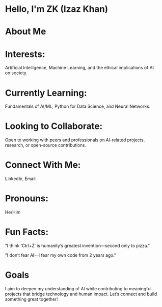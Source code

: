 # Hello, I'm ZK (Izaz Khan)
# About Me

# Interests:
Artificial Intelligence, Machine Learning, and the ethical implications of AI on society.

# Currently Learning: 
Fundamentals of AI/ML, Python for Data Science, and Neural Networks.

# Looking to Collaborate: 
Open to working with peers and professionals on AI-related projects, research, or open-source contributions.

# Connect With Me:
LinkedIn, Email

# Pronouns:
He/Him

# Fun Facts: 

"I think ‘Ctrl+Z’ is humanity’s greatest invention—second only to pizza."
               
"I don’t fear AI—I fear my own code from 2 years ago."

# Goals

I aim to deepen my understanding of AI while contributing to meaningful projects that bridge technology and human impact. Let’s connect and build something great together!


